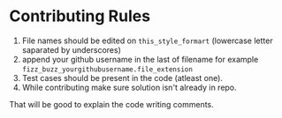 # Contributing Rules

1. File names should be edited on `this_style_formart` (lowercase letter saparated by underscores)
2. append your github username in the last of filename for example `fizz_buzz_yourgithubusername.file_extension`
3. Test cases should be present in the code (atleast one).
4. While contributing make sure solution isn't already in repo.

That will be good to explain the code writing comments.
